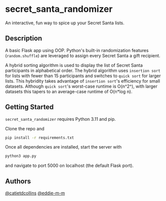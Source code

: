 # secret_santa_randomizer

An interactive, fun way to spice up your Secret Santa lists.

## Description

A basic Flask app using OOP. Python's built-in randomization features (`random.shuffle`) are leveraged to assign every Secret Santa a gift recipient.

A hybrid sorting algorithm is used to display the list of Secret Santa participants in alphabetical order. The hybrid algorithm uses `insertion sort` for lists with fewer than 15 participants and switches to `quick sort` for larger lists. This hybridity takes advantage of `insertion sort`'s efficiency for small datasets. Although `quick sort`'s worst-case runtime is O(n^2^), with larger datasets this tapers to an average-case runtime of O(n\*log n).

## Getting Started

`secret_santa_randomizer` requires Python 3.11 and pip.

Clone the repo and

```bash
pip install -r requirements.txt
```

Once all dependencies are installed, start the server with

```python
python3 app.py
```

and navigate to port 5000 on localhost (the default Flask port).

## Authors

[@catietdcollins](https://github.com/catietdcollins)
[@eddie-m-m](https://github.com/eddie-m-m/)
